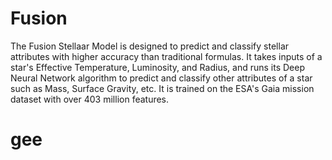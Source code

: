 # Fusion
The Fusion Stellaar Model is designed to predict and classify
stellar attributes with higher accuracy than traditional formulas. 
It takes inputs of a star's Effective Temperature, Luminosity, and 
Radius, and runs its Deep Neural Network algorithm to predict and 
classify other attributes of a star such as Mass, Surface Gravity, 
etc. It is trained on the ESA's Gaia mission dataset with over 403 
million features.  
# gee
